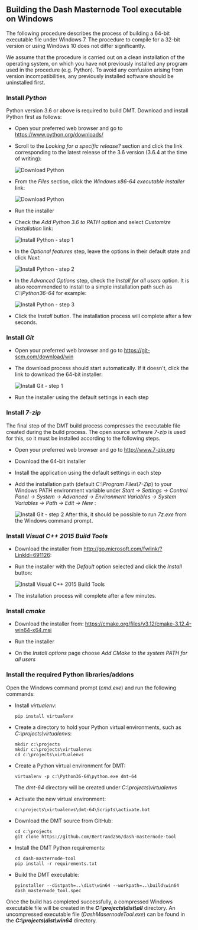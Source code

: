 ## Building the Dash Masternode Tool executable on Windows
The following procedure describes the process of building a 64-bit executable file under Windows 7. The procedure to compile for a 32-bit version or using Windows 10 does not differ significantly.

We assume that the procedure is carried out on a clean installation of the operating system, on which you have not previously installed any program used in the procedure (e.g. Python). To avoid any confusion arising from version incompatibilities, any previously installed software should be uninstalled first.

### Install *Python*
Python version 3.6 or above is required to build DMT. Download and install Python first as follows:
* Open your preferred web browser and go to https://www.python.org/downloads/

* Scroll to the *Looking for a specific release?* section and click the link corresponding to the latest release of the 3.6 version (3.6.4 at the time of writing):

  ![Download Python](img/build-dmt/bwin-install-python-1.jpg)

* From the _Files_ section, click the _Windows x86-64 executable installer_ link:

  ![Download Python](img/build-dmt/bwin-install-python-2.jpg)

* Run the installer

* Check the *Add Python 3.6 to PATH* option and select *Customize installation* link:

  ![Install Python - step 1](img/build-dmt/bwin-install-python-3.jpg)

* In the *Optional features* step, leave the options in their default state and click *Next*:

  ![Install Python - step 2](img/build-dmt/bwin-install-python-4.jpg)

* In the *Advanced Options* step, check the *Install for all users* option. It is also recommended to install to a simple installation path such as *C:\Python36-64* for example:

  ![Install Python - step 3](img/build-dmt/bwin-install-python-5.jpg)

* Click the *Install* button. The installation process will complete after a few seconds.

### Install *Git*

* Open your preferred web browser and go to https://git-scm.com/download/win 

* The download process should start automatically. If it doesn't, click the link to download the 64-bit installer:

  ![Install Git - step 1](img/build-dmt/bwin-install-git-1.jpg)

* Run the installer using the default settings in each step

### Install *7-zip*

The final step of the DMT build process compresses the executable file created during the build process. The open source software *7-zip* is used for this, so it must be installed according to the following steps.

* Open your preferred web browser and go to http://www.7-zip.org

* Download the 64-bit installer

* Install the application using the default settings in each step

* Add the installation path (default *C:\Program Files\7-Zip*) to your Windows PATH environment variable under *Start -> Settings -> Control Panel -> System -> Advanced -> Environment Variables -> System Variables -> Path -> Edit -> New* :  

  ![Install Git - step 2](img/build-dmt/bwin-7-zip-path.jpg)
  After this, it should be possible to run *7z.exe* from the Windows command prompt.


### Install *Visual C++ 2015 Build Tools*

* Download the installer from http://go.microsoft.com/fwlink/?LinkId=691126:


* Run the installer with the *Default* option selected and click the *Install* button:

  ![Install Visual C++ 2015 Build  Tools](img/build-dmt/bwin-install-vstools-2.jpg)

* The installation process will complete after a few minutes.

### Install *cmake*

* Download the installer from: https://cmake.org/files/v3.12/cmake-3.12.4-win64-x64.msi

* Run the installer

* On the *Install options* page choose *Add CMake to the system PATH for all users*


### Install the required Python libraries/addons

Open the Windows command prompt (*cmd.exe*)  and run the following commands:

* Install *virtualenv*:
  ```
  pip install virtualenv
  ```

* Create a directory to hold your Python virtual environments, such as *C:\projects\virtualenvs*:
  ```
  mkdir c:\projects
  mkdir c:\projects\virtualenvs
  cd c:\projects\virtualenvs
  ```

* Create a Python virtual environment for DMT:

  ```
  virtualenv -p c:\Python36-64\python.exe dmt-64
  ```

  The *dmt-64* directory will be created under *C:\projects\virtualenvs*

* Activate the new virtual environment:

  ```
  c:\projects\virtualenvs\dmt-64\Scripts\activate.bat
  ```

* Download the DMT source from GitHub:

  ```
  cd c:\projects
  git clone https://github.com/Bertrand256/dash-masternode-tool
  ```

* Install the DMT Python requirements:

  ```
  cd dash-masternode-tool
  pip install -r requirements.txt
  ```
  
* Build the DMT executable:

  ```
  pyinstaller --distpath=..\dist\win64 --workpath=..\build\win64 dash_masternode_tool.spec
  ```


Once the build has completed successfully, a compressed Windows executable file will be created in the ***C:\projects\dist\all*** directory. An uncompressed executable file (*DashMasernodeTool.exe*) can be found in the ***C:\projects\dist\win64*** directory.